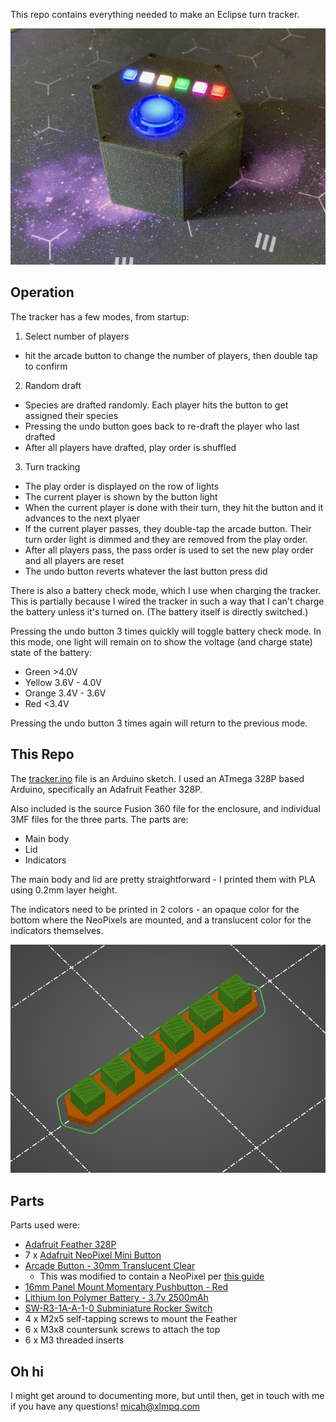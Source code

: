 This repo contains everything needed to make an Eclipse turn tracker.

![Eclipse turn tracker](/tracker.jpeg)

## Operation

The tracker has a few modes, from startup:

1. Select number of players

- hit the arcade button to change the number of players, then double tap to confirm

2. Random draft

- Species are drafted randomly. Each player hits the button to get assigned their species
- Pressing the undo button goes back to re-draft the player who last drafted
- After all players have drafted, play order is shuffled

3. Turn tracking

- The play order is displayed on the row of lights
- The current player is shown by the button light
- When the current player is done with their turn, they hit the button and it advances to the next plyaer
- If the current player passes, they double-tap the arcade button. Their turn order light is dimmed and they are removed from the play order.
- After all players pass, the pass order is used to set the new play order and all players are reset
- The undo button reverts whatever the last button press did

There is also a battery check mode, which I use when charging the tracker. This is partially because I wired
the tracker in such a way that I can't charge the battery unless it's turned on. (The battery itself is directly
switched.)

Pressing the undo button 3 times quickly will toggle battery check mode. In this mode, one light will remain on
to show the voltage (and charge state) state of the battery:

- Green >4.0V
- Yellow 3.6V - 4.0V
- Orange 3.4V - 3.6V
- Red <3.4V

Pressing the undo button 3 times again will return to the previous mode.

## This Repo

The [tracker.ino](/tracker/tracker.ino) file is an Arduino sketch. I used an ATmega 328P based Arduino, specifically an Adafruit Feather 328P.

Also included is the source Fusion 360 file for the enclosure, and individual 3MF files for the three parts. The parts are:

- Main body
- Lid
- Indicators

The main body and lid are pretty straightforward - I printed them with PLA using 0.2mm layer height.

The indicators need to be printed in 2 colors - an opaque color for the bottom where the NeoPixels are mounted,
and a translucent color for the indicators themselves.

![Detail of the indicator slicing](./indicators.png)

## Parts

Parts used were:

- [Adafruit Feather 328P](https://www.adafruit.com/product/3458)
- 7 x [Adafruit NeoPixel Mini Button](https://www.adafruit.com/product/1612)
- [Arcade Button - 30mm Translucent Clear](https://www.adafruit.com/product/471)
  - This was modified to contain a NeoPixel per [this guide](https://learn.adafruit.com/neopixel-arcade-button)
- [16mm Panel Mount Momentary Pushbutton - Red](https://www.adafruit.com/product/1445)
- [Lithium Ion Polymer Battery - 3.7v 2500mAh](https://www.adafruit.com/product/328)
- [SW-R3-1A-A-1-0 Subminiature Rocker Switch](https://www.digikey.com/short/hp38423t)
- 4 x M2x5 self-tapping screws to mount the Feather
- 6 x M3x8 countersunk screws to attach the top
- 6 x M3 threaded inserts

## Oh hi

I might get around to documenting more, but until then, get in touch with me if you have any questions!
micah@xlmpq.com
